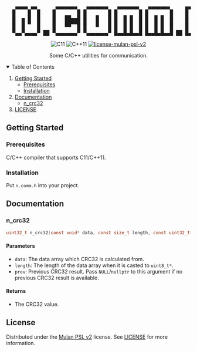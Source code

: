 <!------------------------------------------------------------------ HEADER -->
<pre align="center">
  ▄▀▀▀▀▄▀▀▄    ▄▀▀▀▀▀▀▀▄ ▄▀▀▀▀▀▀▀▄ ▄▀▀▀▀▀▀▀▄ ▄▀▀▀▀▀▀▀▄    █▀▀▀█▀▀▀█
  █    █  █    █   ▄▄  █ █   ▄   █ █  ▄ ▄  █ █  ▄ ▄  █    █   █   █
  █  █ █  █    █   █████ █   █   █ █  █ █  █ █  █ █  █    █       █
  █  █    █    █   ▀▀  █ █   ▀   █ █  █ █  █ █  █ █  █    █   █   █
  ▀▄▄▀▄▄▄▄▀ ██ ▀▄▄▄▄▄▄▄▀ ▀▄▄▄▄▄▄▄▀ █▄▄█▄█▄▄█ █▄▄█▄█▄▄█ ██ █▄▄▄█▄▄▄█
</pre>

<p align="center">
  <img src="https://img.shields.io/badge/C11-%2300599C.svg?style=for-the-badge&logo=c&logoColor=white" alt="C11">
  <img src="https://img.shields.io/badge/C++11-%2300599C.svg?style=for-the-badge&logo=c%2B%2B&logoColor=white" alt="C++11">

  <a href="./LICENSE">
    <img src="https://img.shields.io/badge/license-mulan_psl_v2-green.svg?style=for-the-badge" alt="license-mulan-psl-v2">
  </a>
</p>

<p align="center">
  Some C/C++ utilities for communication.
</p>


<!------------------------------------------------------- TABLE OF CONTENTS -->
<details open="open">
  <summary>Table of Contents</summary>
  <ol>
    <li>
      <a href="#getting-started">Getting Started</a>
      <ul>
        <li><a href="#prerequisites">Prerequisites</a></li>
        <li><a href="#installation">Installation</a></li>
      </ul>
    </li>
    <li><a href="#documentation">Documentation</a>
      <ul>
        <li><a href="#n_crc32">n_crc32</a></li>
      </ul>
    </li>
    <li><a href="#license">LICENSE</a></li>
  </ol>
</details>


<!--------------------------------------------------------- GETTING STARTED -->
## Getting Started
### Prerequisites
C/C++ compiler that supports C11/C++11.


### Installation
Put `n.comm.h` into your project.


<!----------------------------------------------------------- DOCUMENTATION -->
## Documentation
### n_crc32
```c
uint32_t n_crc32(const void* data, const size_t length, const uint32_t* prev)
```

#### Parameters
- `data`: The data array which CRC32 is calculated from.
- `length`: The length of the data array when it is casted to `uint8_t*`.
- `prev`: Previous CRC32 result. Pass `NULL`/`nullptr` to this argument if no previous CRC32 result is available.

#### Returns
- The CRC32 value.


<!----------------------------------------------------------------- LICENSE -->
## License
Distributed under the [Mulan PSL v2](http://license.coscl.org.cn/MulanPSL2/)
license. See [LICENSE](LICENSE) for more information.
